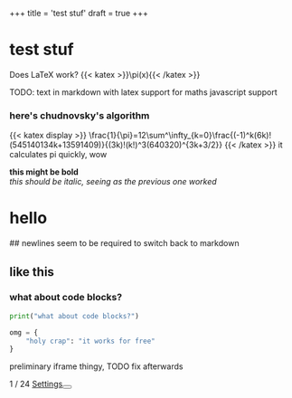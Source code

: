 +++
title = 'test stuf'
draft = true
+++


<link rel="stylesheet" href="/lib/normalize.css" type="text/css" />
<link rel="stylesheet" href="/lib/JSAV.css" type="text/css" />
<link rel="stylesheet" href="/lib/odsaMOD-min.css" type="text/css" />
<link rel="stylesheet" href="/lib/jquery.ui.min.css" type="text/css" />
<link rel="stylesheet" href="/lib/odsaStyle-min.css" type="text/css" />
<link rel="stylesheet" href="/lib/accessibility.css" type="text/css" />
<script type="text/javascript" src="/lib/jquery.min.js"></script>
<script type="text/javascript" src="/lib/jquery.migrate.min.js"></script>
<script type="text/javascript" src="//cdnjs.cloudflare.com/ajax/libs/mathjax/2.7.1/MathJax.js?config=TeX-AMS-MML_HTMLorMML"></script>
<script type="text/javascript" src="//cdnjs.cloudflare.com/ajax/libs/localforage/1.9.0/localforage.min.js"></script>
<script type="text/javascript" src="/lib/accessibility.js"></script>
<script type="text/javascript" src="/lib/jquery.ui.min.js"></script>
<script type="text/javascript" src="/lib/jquery.transit.js"></script>
<script type="text/javascript" src="/lib/raphael.js"></script>
<script type="text/javascript" src="/lib/JSAV-min.js"></script>
<script type="text/javascript" src="_static/config.js"></script>
<script type="text/javascript" src="/lib/timeme-min.js"></script>
<script type="text/javascript" src="/lib/odsaUtils-min.js"></script>
<script type="text/javascript" src="/lib/odsaMOD-min.js"></script>
<script type="text/javascript" src="https://cdnjs.cloudflare.com/ajax/libs/d3/4.13.0/d3.min.js"></script>
<script type="text/javascript" src="https://d3js.org/d3-selection-multi.v1.min.js"></script>
<script type="text/javascript" src="/lib/dataStructures.js"></script>
<script type="text/javascript" src="/lib/conceptMap.js"></script>
<script type="text/javascript" src="/AV/Sorting/quicksortCODE.js"></script>
<script type="text/javascript" src="/AV/Sorting/quicksortCON.js"></script>
<script type="text/javascript" src="/AV/Sorting/QuickSortPartitionAnalysisCON.js"></script>
<script type="text/javascript" src="/AV/Sorting/QuickSortWorstCaseCON.js"></script>
<script type="text/javascript" src="/AV/Sorting/QuickSortBestCaseCON.js"></script>
<script type="text/javascript" src="/AV/Sorting/QuickSortAverageCaseCON.js"></script>

# test stuf

Does LaTeX work? {{< katex >}}\pi(x){{< /katex >}}

TODO: text in markdown with latex support for maths
javascript support 

### here's chudnovsky's algorithm
{{< katex display >}}
\frac{1}{\pi}=12\sum^\infty_{k=0}\frac{(-1)^k(6k)!(545140134k+13591409)}{(3k)!(k!)^3(640320)^{3k+3/2}}
{{< /katex >}}
it calculates pi quickly, wow

<b>this might be bold</b>\
<i>this should be italic, seeing as the previous one worked</i>
<h1>hello</h1>
## newlines seem to be required to switch back to markdown

## like this

### what about code blocks?
```py
print("what about code blocks?")

omg = {
    "holy crap": "it works for free"
}
```

preliminary iframe thingy, TODO fix afterwards

<div id="quicksortCON" class="ssAV jsavcontainer" data-points="0.0" data-threshold="1.0" data-type="ss"
    data-required="False" data-short-name="quicksortCON" data-long-name="Quicksort Partition Slideshow" data-exer-id=""
    alt="Quicksort Partition Slideshow" tabindex="-1" voice="false">
    <span class="jsavcounter">1 / 24</span>
    <span class="new"><a class="jsavsettings" href="#">Settings</a><button aria-label="Sound"
            class="jsavsound soundOff"></button></span>
    <!-- <div class="jsavcontrols"><span class="jsavbegin" title="Begin">&lt;&lt;</span><span class="jsavbackward"
            title="Backward">&lt;</span><span class="jsavforward" title="Forward">&gt;</span><span class="jsavend"
            title="End">&gt;&gt;</span></div> -->
    <div class="jsavcontrols"></div>
    <p class="jsavoutput jsavline">
    <!-- <div style="color:black;">When we start the partition function, we know that the pivot is in position 4 (the middle
        value).</div>
    </p> -->
    <!-- <div class="jsavcanvas" style="min-height: 90px; min-width: 850px;">
        <ol class="jsavautoresize jsavcenter jsavindexed jsavarray jsavhorizontalarray" data-visible="true"
            data-autoresize="true" data-center="true" data-layout="array" data-indexed="true"
            data-template="<span class=&quot;jsavvalue&quot;><span class=&quot;jsavvaluelabel&quot;>{{value}}</span></span><span class=&quot;jsavindexlabel&quot;>{{index}}</span>"
            style="height: 60px; width: 301px;">
            <li class="jsavnode jsavindex" style=""><span class="jsavvalue"><span
                        class="jsavvaluelabel">80</span></span><span class="jsavindexlabel">0</span></li>
            <li class="jsavnode jsavindex" style=""><span class="jsavvalue"><span
                        class="jsavvaluelabel">76</span></span><span class="jsavindexlabel">1</span></li>
            <li class="jsavnode jsavindex" style=""><span class="jsavvalue"><span
                        class="jsavvaluelabel">6</span></span><span class="jsavindexlabel">2</span></li>
            <li class="jsavnode jsavindex" style=""><span class="jsavvalue"><span
                        class="jsavvaluelabel">57</span></span><span class="jsavindexlabel">3</span></li>
            <li class="jsavnode jsavindex processing" style=""><span class="jsavvalue"><span
                        class="jsavvaluelabel">60</span></span><span class="jsavindexlabel">4</span></li>
            <li class="jsavnode jsavindex" style=""><span class="jsavvalue"><span
                        class="jsavvaluelabel">85</span></span><span class="jsavindexlabel">5</span></li>
            <li class="jsavnode jsavindex" style=""><span class="jsavvalue"><span
                        class="jsavvaluelabel">42</span></span><span class="jsavindexlabel">6</span></li>
            <li class="jsavnode jsavindex" style=""><span class="jsavvalue"><span
                        class="jsavvaluelabel">83</span></span><span class="jsavindexlabel">7</span></li>
            <li class="jsavnode jsavindex" style=""><span class="jsavvalue"><span
                        class="jsavvaluelabel">73</span></span><span class="jsavindexlabel">8</span></li>
            <li class="jsavnode jsavindex" style=""><span class="jsavvalue"><span
                        class="jsavvaluelabel">48</span></span><span class="jsavindexlabel">9</span></li>
        </ol>
    </div> -->
</div>